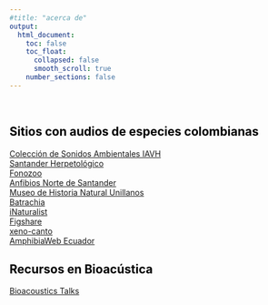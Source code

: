 ```yaml
---
#title: "acerca de"
output:
  html_document: 
    toc: false
    toc_float:
      collapsed: false
      smooth_scroll: true
    number_sections: false
---
```


<style>
h1 {
  color: darkgreen;
  font-size: 1.5em;
  font-weight: bold;
}
h2 {
  color: black;
}
.title {
  font-size: 1.5em;
  color: darkgreen;
  font-weight: bold;
}
.author {
  font-size: 1.5em;
  color: black;
}
.date {
  font-size: 1.2em;
  color: gray;
}
/* Estilo para justificar el texto */
p {
  text-align: justify;
}

</style>


<br>


## Sitios con audios de especies colombianas

<a href="http://colecciones.humboldt.org.co/sonidos/" target="_blank" rel="noopener noreferrer">Colección de Sonidos Ambientales IAVH</a><br>
<a href="https://www.santanderherps.com/" target="_blank" rel="noopener noreferrer">Santander Herpetológico</a><br>
<a href="https://www.fonozoo.com/" target="_blank" rel="noopener noreferrer">Fonozoo</a><br>
<a href="https://anfibiacallsns.web.app/" target="_blank" rel="noopener noreferrer">Anfibios Norte de Santander</a><br>
<a href="https://mhnu.unillanos.edu.co/entrelazos/sound.html" target="_blank" rel="noopener noreferrer">Museo de Historia Natural Unillanos</a><br>
<a href="https://www.batrachia.com/cantos-de-ranas-en-colombia/" target="_blank" rel="noopener noreferrer">Batrachia</a><br>
<a href="https://www.inaturalist.org/projects/amphibians-and-reptiles-of-colombia" target="_blank" rel="noopener noreferrer">iNaturalist</a><br>
<a href="https://figshare.com/" target="_blank" rel="noopener noreferrer">Figshare</a><br>
<a href="https://xeno-canto.org/" target="_blank" rel="noopener noreferrer">xeno-canto</a><br>
<a href="https://bioweb.bio/faunaweb/amphibiaweb/Cantos/" target="_blank" rel="noopener noreferrer">AmphibiaWeb Ecuador</a><br>

## Recursos en Bioacústica

<a href="https://www.birds.cornell.edu/ccb/bioacoustalks/" target="_blank" rel="noopener noreferrer">Bioacoustics Talks</a>





